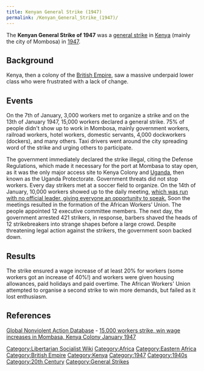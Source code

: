 ```yaml
---
title: Kenyan General Strike (1947)
permalink: /Kenyan_General_Strike_(1947)/
---
```


The **Kenyan General Strike of 1947** was a [general
strike](List_of_General_Strikes "wikilink") in [Kenya](Kenya "wikilink")
(mainly the city of Mombosa) in
[1947](Timeline_of_Libertarian_Socialism_in_Eastern_Africa "wikilink").

## Background

Kenya, then a colony of the [British Empire](British_Empire "wikilink"),
saw a massive underpaid lower class who were frustrated with a lack of
change.

## Events

On the 7th of January, 3,000 workers met to organize a strike and on the
13th of January 1947, 15,000 workers declared a general strike. 75% of
people didn't show up to work in Mombosa, mainly government workers,
railroad workers, hotel workers, domestic servants, 4,000 dockworkers
(dockers), and many others. Taxi drivers went around the city spreading
word of the strike and urging others to participate.

The government immediately declared the strike illegal, citing the
Defense Regulations, which made it necessary for the port at Mombasa to
stay open, as it was the only major access site to Kenya Colony and
[Uganda](Uganda "wikilink"), then known as the Uganda Protectorate.
Government threats did not stop workers. Every day strikers met at a
soccer field to organize. On the 14th of January, 10,000 workers showed
up to the daily meeting, [which was run with no official leader, giving
everyone an opportunity to speak.](Democratic_Assembly "wikilink") Soon
the meetings resulted in the formation of the African Workers’ Union.
The people appointed 12 executive committee members. The next day, the
government arrested 421 strikers, in response, barbers shaved the heads
of 12 strikebreakers into strange shapes before a large crowd. Despite
threatening legal action against the strikers, the government soon
backed down.

## Results

The strike ensured a wage increase of at least 20% for workers (some
workers got an increase of 40%!) and workers were given housing
allowances, paid holidays and paid overtime. The African Workers' Union
attempted to organise a second strike to win more demands, but failed as
it lost enthusiasm.

## References

[Global Nonviolent Action
Database](Global_Nonviolent_Action_Database "wikilink") - [15,000
workers strike, win wage increases in Mombasa, Kenya Colony January
1947](https://nvdatabase.swarthmore.edu/content/15000-workers-strike-win-wage-increases-mombasa-kenya-colony-january-1947)

[Category:Libertarian Socialist
Wiki](Category:Libertarian_Socialist_Wiki "wikilink")
[Category:Africa](Category:Africa "wikilink") [Category:Eastern
Africa](Category:Eastern_Africa "wikilink") [Category:British
Empire](Category:British_Empire "wikilink")
[Category:Kenya](Category:Kenya "wikilink")
[Category:1947](Category:1947 "wikilink")
[Category:1940s](Category:1940s "wikilink") [Category:20th
Century](Category:20th_Century "wikilink") [Category:General
Strikes](Category:General_Strikes "wikilink")